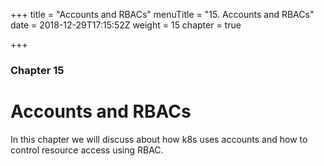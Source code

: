 +++
title = "Accounts and RBACs"
menuTitle = "15. Accounts and RBACs"
date = 2018-12-29T17:15:52Z
weight = 15
chapter = true

+++

### Chapter 15

# Accounts and RBACs

In this chapter we will discuss about how k8s uses accounts and how to control resource access using RBAC.

